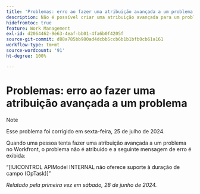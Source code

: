 ```yaml
---
title: 'Problemas: erro ao fazer uma atribuição avançada a um problema'
description: Não é possível criar uma atribuição avançada para um problema no Workfront, e uma mensagem de erro aparece.
hidefromtoc: true
feature: Work Management
exl-id: d2064462-9e63-4eaf-bb01-4fa6b0f4205f
source-git-commit: d88a785bb980ad4dcbb5ccb6b1b1bfb0cb61a161
workflow-type: tm+mt
source-wordcount: '91'
ht-degree: 100%

---
```


# Problemas: erro ao fazer uma atribuição avançada a um problema

>[!NOTE]
>
>Esse problema foi corrigido em sexta-feira, 25 de julho de 2024.

Quando uma pessoa tenta fazer uma atribuição avançada a um problema no Workfront, o problema não é atribuído e a seguinte mensagem de erro é exibida:

“[!UICONTROL APIModel INTERNAL não oferece suporte à duração de campo (OpTask)]”

_Relatado pela primeira vez em sábado, 28 de junho de 2024._
